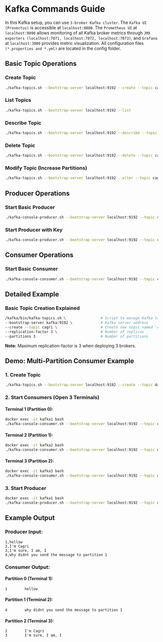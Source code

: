 # Kafka Commands Guide
In this Kafka setup, you can use `3-broker Kafka cluster`. The `Kafka UI (Provectus)` is accessible at `localhost:8080`. The `Prometheus UI` at `localhost:9090` allows monitoring of all Kafka broker metrics through `JMX exporters (localhost:7071, localhost:7072, localhost:7073)`, and `Grafana` at `localhost:3000` provides metric visualization. All configuration files `(*.properties and *.yml)` are located in the config folder.

## Basic Topic Operations

### Create Topic
```bash
./kafka-topics.sh --bootstrap-server localhost:9192 --create --topic cagri --replication-factor 3 --partitions 3
```

### List Topics
```bash
./kafka-topics.sh --bootstrap-server localhost:9192 --list
```

### Describe Topic
```bash
./kafka-topics.sh --bootstrap-server localhost:9192 --describe --topic cagri
```

### Delete Topic
```bash
./kafka-topics.sh --bootstrap-server localhost:9192 --delete --topic cagri
```

### Modify Topic (Increase Partitions)
```bash
./kafka-topics.sh --bootstrap-server localhost:9192 --alter --topic cagri --partitions 5
```

## Producer Operations

### Start Basic Producer
```bash
./kafka-console-producer.sh --bootstrap-server localhost:9192 --topic cagri
```

### Start Producer with Key
```bash
./kafka-console-producer.sh --bootstrap-server localhost:9192 --topic cagri --property "parse.key=true" --property "key.separator=,"
```

## Consumer Operations

### Start Basic Consumer
```bash
./kafka-console-consumer.sh --bootstrap-server localhost:9192 --topic cagri --from-beginning
```

## Detailed Example

### Basic Topic Creation Explained
```bash
/kafka/bin/kafka-topics.sh \                # Script to manage Kafka topics
--bootstrap-server kafka:9192 \             # Kafka server address
--create --topic cagri \                    # Create new topic named 'cagri'
--replication-factor 3 \                    # Number of replicas
--partitions 3                              # Number of partitions
```

**Note:** Maximum replication-factor is 3 when deploying 3 brokers.

## Demo: Multi-Partition Consumer Example

### 1. Create Topic
```bash
./kafka-topics.sh --bootstrap-server localhost:9192 --create --topic dahbest --replication-factor 3 --partitions 3
```

### 2. Start Consumers (Open 3 Terminals)

#### Terminal 1 (Partition 0):
```bash
docker exec -it kafka1 bash
./kafka-console-consumer.sh --bootstrap-server localhost:9192 --topic dahbest --from-beginning --partition 0 --property print.key=true
```

#### Terminal 2 (Partition 1):
```bash
docker exec -it kafka2 bash
./kafka-console-consumer.sh --bootstrap-server localhost:9192 --topic dahbest --from-beginning --partition 1 --property print.key=true
```

#### Terminal 3 (Partition 2):
```bash
docker exec -it kafka3 bash
./kafka-console-consumer.sh --bootstrap-server localhost:9192 --topic dahbest --from-beginning --partition 2 --property print.key=true
```

### 3. Start Producer
```bash
docker exec -it kafka1 bash
./kafka-console-producer.sh --bootstrap-server localhost:9192 --topic dahbest --property "parse.key=true" --property "key.separator=,"
```

## Example Output

### Producer Input:
```
1,hellow
2,I'm Cagri
3,I'm sure, I am, I
4,why didnt you send the message to partition 1
```

### Consumer Output:

#### Partition 0 (Terminal 1):
```
1        hellow
```

#### Partition 1 (Terminal 2):
```
4        why didnt you send the message to partition 1
```

#### Partition 2 (Terminal 3):
```
2        I'm Cagri
3        I'm sure, I am, I
```
